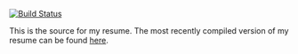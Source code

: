 [![Build Status](https://travis-ci.org/roxymeskell/resume.svg?branch=master)](https://travis-ci.org/roxymeskell/resume)

This is the source for my resume. The most recently compiled version of my resume can be found
[here](http:/roxymeskell.github.io/resume/resume.pdf).
